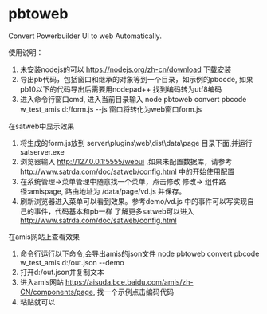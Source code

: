 # pbtoweb
Convert Powerbuilder UI to web Automatically.

使用说明：
1. 未安装nodejs的可以 https://nodejs.org/zh-cn/download 下载安装
2. 导出pb代码，包括窗口和继承的对象等到一个目录，如示例的pbocde, 如果pb10以下的代码导出后需要用nodepad++ 找到编码转为utf8编码
3. 进入命令行窗口cmd, 进入当前目录输入
node pbtoweb convert pbcode w_test_amis d:/form.js --js
窗口将转化为web窗口form.js

在satweb中显示效果
1. 将生成的form.js放到 server\plugins\web\dist\data\page 目录下面,并运行satserver.exe
2. 浏览器输入 http://127.0.0.1:5555/webui ,如果未配置数据库，请参考http://www.satrda.com/doc/satweb/config.html 中的开始使用配置
3. 在系统管理->菜单管理中随意找一个菜单，点击修改  修改-> 组件路径:amispage, 路由地址为 /data/page/vd.js 并保存。
4. 刷新浏览器进入菜单可以看到效果。参考demo/vd.js 中的事件可以写实现自己的事件，代码基本和pb一样
了解更多satweb可以进入 http://www.satrda.com/doc/satweb/config.html

在amis网站上查看效果
1. 命令行运行以下命令,会导出amis的json文件
node pbtoweb convert pbcode w_test_amis d:/out.json --demo
2. 打开d:/out.json并复制文本
3. 进入amis网站 https://aisuda.bce.baidu.com/amis/zh-CN/components/page, 找一个示例点击编码代码
4. 粘贴就可以
